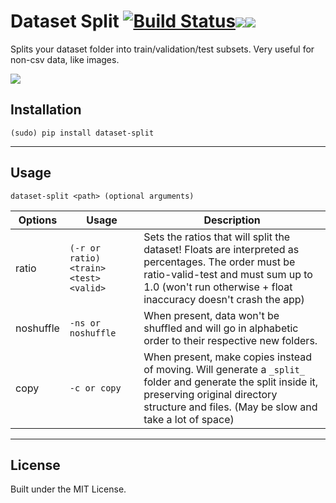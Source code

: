# Dataset Split [![Build Status](https://travis-ci.com/muriloxyz/dataset-split.svg?token=4VpFwZFY4CedtAWXHopv&branch=master)](https://travis-ci.com/muriloxyz/dataset-split)[![](https://img.shields.io/badge/pypi-v0.17-blue.svg?maxAge=3600)]()[![](https://img.shields.io/badge/license-MIT-orange.svg?maxAge=3600)]()

Splits your dataset folder into train/validation/test subsets. Very useful for non-csv data, like images.

![](https://i.imgur.com/u4gZ87y.gif)

## Installation

```
(sudo) pip install dataset-split
```

* * *

## Usage

```
dataset-split <path> (optional arguments)
```

| Options | Usage | Description |
| --- | --- | --- |
| ratio | `(-r or ratio) <train> <test> <valid>` | Sets the ratios that will split the dataset! Floats are interpreted as percentages. The order must be ratio-valid-test and must sum up to 1.0 (won't run otherwise + float inaccuracy doesn't crash the app) |
| noshuffle | `-ns or noshuffle` | When present, data won't be shuffled and will go in alphabetic order to their respective new folders. |
| copy | `-c or copy` | When present, make copies instead of moving. Will generate a ``_split_`` folder and generate the split inside it, preserving original directory structure and files. (May be slow and take a lot of space) |

* * *

## License

Built under the MIT License.
